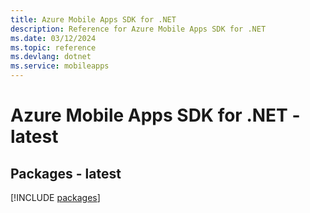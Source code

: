 ```yaml
---
title: Azure Mobile Apps SDK for .NET
description: Reference for Azure Mobile Apps SDK for .NET
ms.date: 03/12/2024
ms.topic: reference
ms.devlang: dotnet
ms.service: mobileapps
---
```

# Azure Mobile Apps SDK for .NET - latest
## Packages - latest
[!INCLUDE [packages](mobile-apps-index.md)]